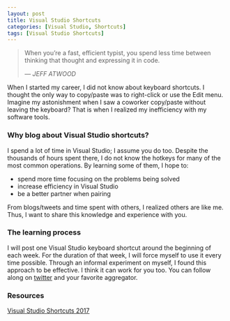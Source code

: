 ```yaml
---
layout: post
title: Visual Studio Shortcuts
categories: [Visual Studio, Shortcuts]
tags: [Visual Studio Shortcuts]
---
```


> When you’re a fast, efficient typist, you spend less time between thinking that thought and expressing it in code.
>
> &mdash; <cite>JEFF ATWOOD</cite>


When I started my career, I did not know about keyboard shortcuts. 
I thought the only way to copy/paste was to right-click or use the Edit menu. 
Imagine my astonishment when I saw a coworker copy/paste without leaving the keyboard? 
That is when I realized my inefficiency with my software tools.

### Why blog about Visual Studio shortcuts?

I spend a lot of time in Visual Studio; I assume you do too. 
Despite the thousands of hours spent there, I do not know the hotkeys for many of the most common operations. 
By learning some of them, I hope to: 

* spend more time focusing on the problems being solved
* increase efficiency in Visual Studio
* be a better partner when pairing

From blogs/tweets and time spent with others, I realized others are like me. 
Thus, I want to share this knowledge and experience with you.

### The learning process
I will post one Visual Studio keyboard shortcut around the beginning of each week. 
For the duration of that week, I will force myself to use it every time possible. 
Through an informal experiment on myself, I found this approach to be effective.
I think it can work for you too. 
You can follow along on [twitter] and your favorite aggregator.

### Resources
[Visual Studio Shortcuts 2017][1]

[twitter]: https://twitter.com/go_fight_nguyen
[1]: http://visualstudioshortcuts.com/2017
